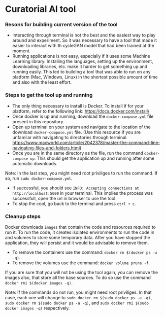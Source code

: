 # Curatorial AI tool

### Resons for building current version of the tool

- Interacting through terminal is not the best and the easiest way to play around
and experiment. So it was necessary to have a tool that made it easier to interact
with th cycleGAN model that had been trained at the moment.
- Running applications is not easy, especially if it uses some Machine Learning library.
Installing the languages, setting up the environment, downloading libraries, etc. make it 
harder to get something up and running easily. This led to building a tool that was able 
to run on any platform (Mac, Windows, Linux) in the shortest possible amount of time and 
also with the least effort.

### Steps to get the tool up and running

- The only thing necessary to install is Docker. To install if for your platform, refer to the 
following link: https://docs.docker.com/install/
- Once docker is up and running, download the `docker-compose.yml` file present in this repository.
- Open up terminal on your system and navigate to the location of the download `docker-compose.yml`
file. (Use this resource if you are unfamilar with navigating to directories through terminal: 
https://www.macworld.com/article/2042378/master-the-command-line-navigating-files-and-folders.html)
- Once you are in the same directory as the file, run the command `docker-compose up`. This should get
the application up and running after some automatic downloads. 

Note: In the last step, you might need root priviliges to run the command. If so, run 
`sudo docker-compose.yml`.

- If successful, you should see `INFO: Accepting connections at http://localhost:5000` in your terminal.
This implies the process was successfull, open the url in browser to use the tool.
- To stop the cool, go back to the terminal and press `ctrl + c`.


### Cleanup steps

Docker downloads `images` that contain the code and resources required to run it. To run the code, it
creates isolated environments to run the code in and volumes to store some temporary data. After you
have stopped the application, they will persist and it would be advisable to remove them. 

- To remove the containers use the command: `docker rm $(docker ps -a -q)`.
- To remove the volumes use the command: `docker volume prune -f`.

If you are sure that you will not be using the tool again, you can remove the images also, that store
all the base sources. To do so use the command `docker rmi $(docker images -q)`.

Note: If the commands do not run, you might need root priviliges. In that case, each one will change to 
`sudo docker rm $(sudo docker ps -a -q)`, `sudo docker rm $(sudo docker ps -a -q)`, and 
`sudo docker rmi $(sudo docker images -q)` respectively.